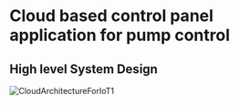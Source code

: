 <h1>Cloud based control panel application for pump control</h1>


<h2>High level System Design</h2>

![CloudArchitectureForIoT1](https://github.com/Seanyap90/IoTCloud/assets/34641712/7447e16a-78da-4359-a8e4-6f82c170c83d)
